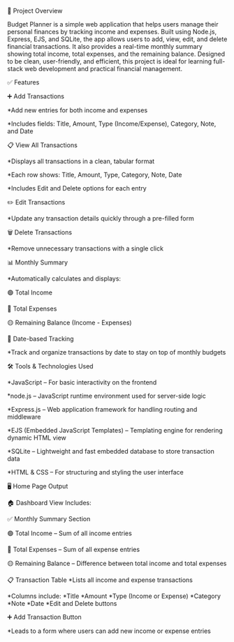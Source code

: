 📘 Project Overview

Budget Planner  is a simple web application that helps users manage their personal finances by tracking income and expenses. Built using Node.js, Express, EJS, and SQLite, the app allows users to add, view, edit, and delete financial transactions. It also provides a real-time monthly summary showing total income, total expenses, and the remaining balance. Designed to be clean, user-friendly, and efficient, this project is ideal for learning full-stack web development and practical financial management.

✅ Features

➕ Add Transactions

   *Add new entries for both income and expenses

   *Includes fields: Title, Amount, Type (Income/Expense), Category, Note, and Date

📋 View All Transactions

   *Displays all transactions in a clean, tabular format

   *Each row shows: Title, Amount, Type, Category, Note, Date
 
   *Includes Edit and Delete options for each entry

✏️ Edit Transactions

   *Update any transaction details quickly through a pre-filled form

🗑️ Delete Transactions

   *Remove unnecessary transactions with a single click

📊 Monthly Summary

   *Automatically calculates and displays:
 
   🟢 Total Income

   🔴 Total Expenses

   🟡 Remaining Balance (Income - Expenses)

📅 Date-based Tracking
 
   *Track and organize transactions by date to stay on top of monthly budgets 

🛠️ Tools & Technologies Used
   
  *JavaScript – For basic interactivity on the frontend 
   
   *node.js – JavaScript runtime environment used for server-side logic
            
   *Express.js – Web application framework for handling routing and middleware
 
   *EJS (Embedded JavaScript Templates) – Templating engine for rendering dynamic HTML view
  
   *SQLite – Lightweight and fast embedded database to store transaction data
  
   *HTML & CSS – For structuring and styling the user interface

🖥️ Home Page Output

  🏠 Dashboard View Includes:
   
   ✅ Monthly Summary Section
          
   🟢 Total Income – Sum of all income entries
                    
  🔴 Total Expenses – Sum of all expense entries
                    
  🟡 Remaining Balance – Difference between total income and total expenses
                    
📋 Transaction Table
    *Lists all income and expense transactions
           
   *Columns include:
      *Title
      *Amount
      *Type (Income or Expense)
      *Category
      *Note
      *Date
      *Edit and Delete buttons

➕ Add Transaction Button
  
  *Leads to a form where users can add new income or expense entries

